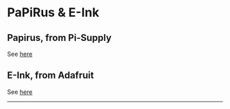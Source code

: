 # PaPiRus & E-Ink

## Papirus, from Pi-Supply
See [here](./src/main/python/papirus/PAPIRUS.md)

## E-Ink, from Adafruit
See [here](./src/main/python/e-ink/E-INK.md)

---
